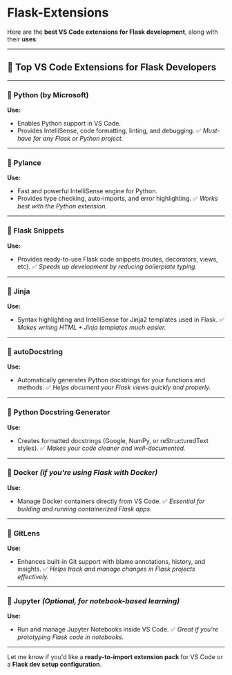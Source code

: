 # Flask-Extensions
Here are the **best VS Code extensions for Flask development**, along with their **uses**:

---

## 🚀 **Top VS Code Extensions for Flask Developers**

---

### 🔹 **Python (by Microsoft)**

**Use:**

* Enables Python support in VS Code.
* Provides IntelliSense, code formatting, linting, and debugging.
  ✅ *Must-have for any Flask or Python project.*

---

### 🔹 **Pylance**

**Use:**

* Fast and powerful IntelliSense engine for Python.
* Provides type checking, auto-imports, and error highlighting.
  ✅ *Works best with the Python extension.*

---

### 🔹 **Flask Snippets**

**Use:**

* Provides ready-to-use Flask code snippets (routes, decorators, views, etc).
  ✅ *Speeds up development by reducing boilerplate typing.*

---

### 🔹 **Jinja**

**Use:**

* Syntax highlighting and IntelliSense for Jinja2 templates used in Flask.
  ✅ *Makes writing HTML + Jinja templates much easier.*

---

### 🔹 **autoDocstring**

**Use:**

* Automatically generates Python docstrings for your functions and methods.
  ✅ *Helps document your Flask views quickly and properly.*

---

### 🔹 **Python Docstring Generator**

**Use:**

* Creates formatted docstrings (Google, NumPy, or reStructuredText styles).
  ✅ *Makes your code cleaner and well-documented.*

---

### 🔹 **Docker** *(if you're using Flask with Docker)*

**Use:**

* Manage Docker containers directly from VS Code.
  ✅ *Essential for building and running containerized Flask apps.*

---

### 🔹 **GitLens**

**Use:**

* Enhances built-in Git support with blame annotations, history, and insights.
  ✅ *Helps track and manage changes in Flask projects effectively.*

---

### 🔹 **Jupyter** *(Optional, for notebook-based learning)*

**Use:**

* Run and manage Jupyter Notebooks inside VS Code.
  ✅ *Great if you're prototyping Flask code in notebooks.*

---

Let me know if you'd like a **ready-to-import extension pack** for VS Code or a **Flask dev setup configuration**.

